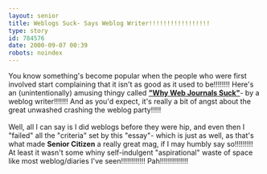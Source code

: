 ```yaml
---
layout: senior
title: Weblogs Suck- Says Weblog Writer!!!!!!!!!!!!!!!!!
type: story
id: 784576
date: 2000-09-07 00:39
robots: noindex
---
```

You know something's become popular when the people who were first involved start complaining that it isn't as good as it used to be!!!!!!!! Here's an (unintentionally) amusing thingy called <b><a href="http://www.nobody-knows-anything.com/websuck.html">"Why Web Journals Suck"</a></b>- by a weblog writer!!!!!!! And as you'd expect, it's really a bit of angst about the great unwashed crashing the weblog party!!!!!<br/> <br/>Well, all I can say is I did weblogs before they were hip, and even then I "failed" all the "criteria" set by this "essay"- which is just as well, as that's what made <b>Senior Citizen</b> a really great mag, if I may humbly say so!!!!!!!!! At least it wasn't some whiny self-indulgent "aspirational" waste of space like most weblog/diaries I've seen!!!!!!!!!!!! Pah!!!!!!!!!!!!!!